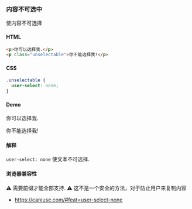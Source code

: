 ### 内容不可选中

使内容不可选择

#### HTML

```html
<p>你可以选择我.</p>
<p class="unselectable">你不能选择我!</p>
```

#### CSS

```css
.unselectable {
  user-select: none;
}
```

#### Demo

<div class="snippet-demo">
  <p>你可以选择我.</p>
  <p class="snippet-demo__disable-selection">你不能选择我!</p>
</div>

<style>
.snippet-demo__disable-selection {
  user-select: none;
}
</style>

#### 解释

`user-select: none` 使文本不可选择.

#### 浏览器兼容性

<span class="snippet__support-note">⚠️ 需要前缀才能全部支持.</span>
<span class="snippet__support-note">⚠️ 这不是一个安全的方法，对于防止用户来复制内容</span>

* https://caniuse.com/#feat=user-select-none

<!-- tags: interactivity -->
